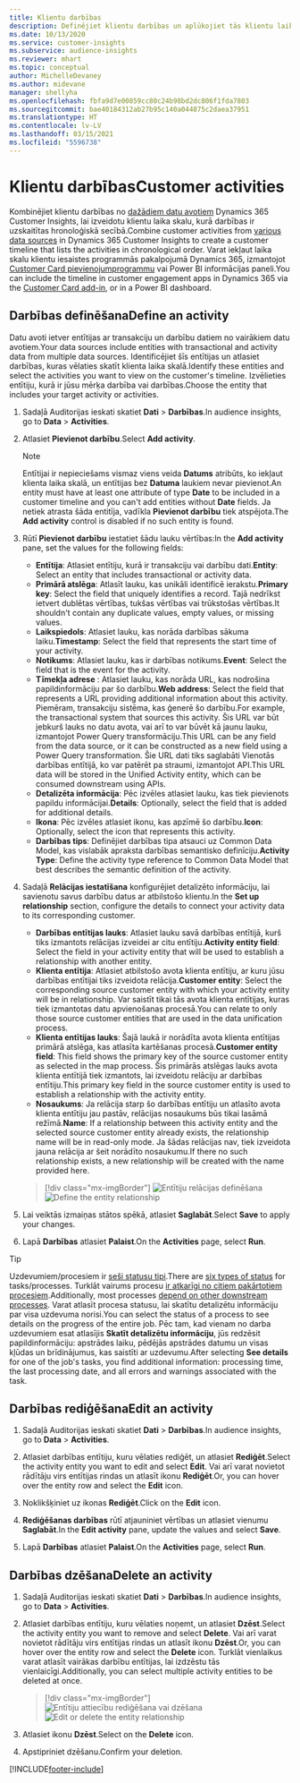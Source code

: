 ```yaml
---
title: Klientu darbības
description: Definējiet klientu darbības un aplūkojiet tās klientu laika skalā.
ms.date: 10/13/2020
ms.service: customer-insights
ms.subservice: audience-insights
ms.reviewer: mhart
ms.topic: conceptual
author: MichelleDevaney
ms.author: midevane
manager: shellyha
ms.openlocfilehash: fbfa9d7e00859cc80c24b98bd2dc806f1fda7803
ms.sourcegitcommit: bae40184312ab27b95c140a044875c2daea37951
ms.translationtype: HT
ms.contentlocale: lv-LV
ms.lasthandoff: 03/15/2021
ms.locfileid: "5596738"
---
```

# <a name="customer-activities"></a><span data-ttu-id="21ed7-103">Klientu darbības</span><span class="sxs-lookup"><span data-stu-id="21ed7-103">Customer activities</span></span>

<span data-ttu-id="21ed7-104">Kombinējiet klientu darbības no [dažādiem datu avotiem](data-sources.md) Dynamics 365 Customer Insights, lai izveidotu klientu laika skalu, kurā darbības ir uzskaitītas hronoloģiskā secībā.</span><span class="sxs-lookup"><span data-stu-id="21ed7-104">Combine customer activities from [various data sources](data-sources.md) in Dynamics 365 Customer Insights to create a customer timeline that lists the activities in chronological order.</span></span> <span data-ttu-id="21ed7-105">Varat iekļaut laika skalu klientu iesaistes programmās pakalpojumā Dynamics 365, izmantojot [Customer Card pievienojumprogrammu](customer-card-add-in.md) vai Power BI informācijas paneli.</span><span class="sxs-lookup"><span data-stu-id="21ed7-105">You can include the timeline in customer engagement apps in Dynamics 365 via the [Customer Card add-in](customer-card-add-in.md), or in a Power BI dashboard.</span></span>

## <a name="define-an-activity"></a><span data-ttu-id="21ed7-106">Darbības definēšana</span><span class="sxs-lookup"><span data-stu-id="21ed7-106">Define an activity</span></span>

<span data-ttu-id="21ed7-107">Datu avoti ietver entītijas ar transakciju un darbību datiem no vairākiem datu avotiem.</span><span class="sxs-lookup"><span data-stu-id="21ed7-107">Your data sources include entities with transactional and activity data from multiple data sources.</span></span> <span data-ttu-id="21ed7-108">Identificējiet šīs entītijas un atlasiet darbības, kuras vēlaties skatīt klienta laika skalā.</span><span class="sxs-lookup"><span data-stu-id="21ed7-108">Identify these entities and select the activities you want to view on the customer's timeline.</span></span> <span data-ttu-id="21ed7-109">Izvēlieties entītiju, kurā ir jūsu mērķa darbība vai darbības.</span><span class="sxs-lookup"><span data-stu-id="21ed7-109">Choose the entity that includes your target activity or activities.</span></span>

1. <span data-ttu-id="21ed7-110">Sadaļā Auditorijas ieskati skatiet **Dati** > **Darbības**.</span><span class="sxs-lookup"><span data-stu-id="21ed7-110">In audience insights, go to **Data** > **Activities**.</span></span>

1. <span data-ttu-id="21ed7-111">Atlasiet **Pievienot darbību**.</span><span class="sxs-lookup"><span data-stu-id="21ed7-111">Select **Add activity**.</span></span>

   > [!NOTE]
   > <span data-ttu-id="21ed7-112">Entītijai ir nepieciešams vismaz viens veida **Datums** atribūts, ko iekļaut klienta laika skalā, un entītijas bez **Datuma** laukiem nevar pievienot.</span><span class="sxs-lookup"><span data-stu-id="21ed7-112">An entity must have at least one attribute of type **Date** to be included in a customer timeline and you can't add entities without **Date** fields.</span></span> <span data-ttu-id="21ed7-113">Ja netiek atrasta šāda entitīja, vadīkla **Pievienot darbību** tiek atspējota.</span><span class="sxs-lookup"><span data-stu-id="21ed7-113">The **Add activity** control is disabled if no such entity is found.</span></span>

1. <span data-ttu-id="21ed7-114">Rūtī **Pievienot darbību** iestatiet šādu lauku vērtības:</span><span class="sxs-lookup"><span data-stu-id="21ed7-114">In the **Add activity** pane, set the values for the following fields:</span></span>

   - <span data-ttu-id="21ed7-115">**Entītija**: Atlasiet entītiju, kurā ir transakciju vai darbību dati.</span><span class="sxs-lookup"><span data-stu-id="21ed7-115">**Entity**: Select an entity that includes transactional or activity data.</span></span>
   - <span data-ttu-id="21ed7-116">**Primārā atslēga**: Atlasīt lauku, kas unikāli identificē ierakstu.</span><span class="sxs-lookup"><span data-stu-id="21ed7-116">**Primary key**: Select the field that uniquely identifies a record.</span></span> <span data-ttu-id="21ed7-117">Tajā nedrīkst ietvert dublētas vērtības, tukšas vērtības vai trūkstošas vērtības.</span><span class="sxs-lookup"><span data-stu-id="21ed7-117">It shouldn't contain any duplicate values, empty values, or missing values.</span></span>
   - <span data-ttu-id="21ed7-118">**Laikspiedols**: Atlasiet lauku, kas norāda darbības sākuma laiku.</span><span class="sxs-lookup"><span data-stu-id="21ed7-118">**Timestamp**: Select the field that represents the start time of your activity.</span></span>
   - <span data-ttu-id="21ed7-119">**Notikums**: Atlasiet lauku, kas ir darbības notikums.</span><span class="sxs-lookup"><span data-stu-id="21ed7-119">**Event**: Select the field that is the event for the activity.</span></span>
   - <span data-ttu-id="21ed7-120">**Tīmekļa adrese** : Atlasiet lauku, kas norāda URL, kas nodrošina papildinformāciju par šo darbību.</span><span class="sxs-lookup"><span data-stu-id="21ed7-120">**Web address**: Select the field that represents a URL providing additional information about this activity.</span></span> <span data-ttu-id="21ed7-121">Piemēram, transakciju sistēma, kas ģenerē šo darbību.</span><span class="sxs-lookup"><span data-stu-id="21ed7-121">For example, the transactional system that sources this activity.</span></span> <span data-ttu-id="21ed7-122">Šis URL var būt jebkurš lauks no datu avota, vai arī to var būvēt kā jaunu lauku, izmantojot Power Query transformāciju.</span><span class="sxs-lookup"><span data-stu-id="21ed7-122">This URL can be any field from the data source, or it can be constructed as a new field using a Power Query transformation.</span></span> <span data-ttu-id="21ed7-123">Šie URL dati tiks saglabāti Vienotās darbības entītijā, ko var patērēt pa straumi, izmantojot API.</span><span class="sxs-lookup"><span data-stu-id="21ed7-123">This URL data will be stored in the Unified Activity entity, which can be consumed downstream using APIs.</span></span>
   - <span data-ttu-id="21ed7-124">**Detalizēta informācija**: Pēc izvēles atlasiet lauku, kas tiek pievienots papildu informācijai.</span><span class="sxs-lookup"><span data-stu-id="21ed7-124">**Details**: Optionally, select the field that is added for additional details.</span></span>
   - <span data-ttu-id="21ed7-125">**Ikona**: Pēc izvēles atlasiet ikonu, kas apzīmē šo darbību.</span><span class="sxs-lookup"><span data-stu-id="21ed7-125">**Icon**: Optionally, select the icon that represents this activity.</span></span>
   - <span data-ttu-id="21ed7-126">**Darbības tips**: Definējiet darbības tipa atsauci uz Common Data Model, kas vislabāk apraksta darbības semantisko definīciju.</span><span class="sxs-lookup"><span data-stu-id="21ed7-126">**Activity Type**: Define the activity type reference to Common Data Model that best describes the semantic definition of the activity.</span></span>

1. <span data-ttu-id="21ed7-127">Sadaļā **Relācijas iestatīšana** konfigurējiet detalizēto informāciju, lai savienotu savus darbību datus ar atbilstošo klientu.</span><span class="sxs-lookup"><span data-stu-id="21ed7-127">In the **Set up relationship** section, configure the details to connect your activity data to its corresponding customer.</span></span>

    - <span data-ttu-id="21ed7-128">**Darbības entītijas lauks**: Atlasiet lauku savā darbības entītijā, kurš tiks izmantots relācijas izveidei ar citu entītiju.</span><span class="sxs-lookup"><span data-stu-id="21ed7-128">**Activity entity field**: Select the field in your activity entity that will be used to establish a relationship with another entity.</span></span>
    - <span data-ttu-id="21ed7-129">**Klienta entītija**: Atlasiet atbilstošo avota klienta entītiju, ar kuru jūsu darbības entītijai tiks izveidota relācija.</span><span class="sxs-lookup"><span data-stu-id="21ed7-129">**Customer entity**: Select the corresponding source customer entity with which your activity entity will be in relationship.</span></span> <span data-ttu-id="21ed7-130">Var saistīt tikai tās avota klienta entītijas, kuras tiek izmantotas datu apvienošanas procesā.</span><span class="sxs-lookup"><span data-stu-id="21ed7-130">You can relate to only those source customer entities that are used in the data unification process.</span></span>
    - <span data-ttu-id="21ed7-131">**Klienta entītijas lauks**: Šajā laukā ir norādīta avota klienta entītijas primārā atslēga, kas atlasīta kartēšanas procesā.</span><span class="sxs-lookup"><span data-stu-id="21ed7-131">**Customer entity field**: This field shows the primary key of the source customer entity as selected in the map process.</span></span> <span data-ttu-id="21ed7-132">Šis primārās atslēgas lauks avota klienta entītijā tiek izmantots, lai izveidotu relāciju ar darbības entītiju.</span><span class="sxs-lookup"><span data-stu-id="21ed7-132">This primary key field in the source customer entity is used to establish a relationship with the activity entity.</span></span>
    - <span data-ttu-id="21ed7-133">**Nosaukums**: Ja relācija starp šo darbības entītiju un atlasīto avota klienta entītiju jau pastāv, relācijas nosaukums būs tikai lasāmā režīmā.</span><span class="sxs-lookup"><span data-stu-id="21ed7-133">**Name**: If a relationship between this activity entity and the selected source customer entity already exists, the relationship name will be in read-only mode.</span></span> <span data-ttu-id="21ed7-134">Ja šādas relācijas nav, tiek izveidota jauna relācija ar šeit norādīto nosaukumu.</span><span class="sxs-lookup"><span data-stu-id="21ed7-134">If there no such relationship exists, a new relationship will be created with the name provided here.</span></span>
   
   > [!div class="mx-imgBorder"]
   > <span data-ttu-id="21ed7-135">![Entītiju relācijas definēšana](media/activities-entities-define.png "Entītiju relācijas definēšana")</span><span class="sxs-lookup"><span data-stu-id="21ed7-135">![Define the entity relationship](media/activities-entities-define.png "Define the entity relationship")</span></span>

1. <span data-ttu-id="21ed7-136">Lai veiktās izmaiņas stātos spēkā, atlasiet **Saglabāt**.</span><span class="sxs-lookup"><span data-stu-id="21ed7-136">Select **Save** to apply your changes.</span></span>

1. <span data-ttu-id="21ed7-137">Lapā **Darbības** atlasiet **Palaist**.</span><span class="sxs-lookup"><span data-stu-id="21ed7-137">On the **Activities** page, select **Run**.</span></span>

> [!TIP]
> <span data-ttu-id="21ed7-138">Uzdevumiem/procesiem ir [seši statusu tipi](system.md#status-types).</span><span class="sxs-lookup"><span data-stu-id="21ed7-138">There are [six types of status](system.md#status-types) for tasks/processes.</span></span> <span data-ttu-id="21ed7-139">Turklāt vairums procesu [ir atkarīgi no citiem pakārtotiem procesiem](system.md#refresh-policies).</span><span class="sxs-lookup"><span data-stu-id="21ed7-139">Additionally, most processes [depend on other downstream processes](system.md#refresh-policies).</span></span> <span data-ttu-id="21ed7-140">Varat atlasīt procesa statusu, lai skatītu detalizētu informāciju par visa uzdevuma norisi.</span><span class="sxs-lookup"><span data-stu-id="21ed7-140">You can select the status of a process to see details on the progress of the entire job.</span></span> <span data-ttu-id="21ed7-141">Pēc tam, kad vienam no darba uzdevumiem esat atlasījis **Skatīt detalizētu informāciju**, jūs redzēsit papildinformāciju: apstrādes laiku, pēdējās apstrādes datumu un visas kļūdas un brīdinājumus, kas saistīti ar uzdevumu.</span><span class="sxs-lookup"><span data-stu-id="21ed7-141">After selecting **See details** for one of the job's tasks, you find additional information: processing time, the last processing date, and all errors and warnings associated with the task.</span></span>

## <a name="edit-an-activity"></a><span data-ttu-id="21ed7-142">Darbības rediģēšana</span><span class="sxs-lookup"><span data-stu-id="21ed7-142">Edit an activity</span></span>

1. <span data-ttu-id="21ed7-143">Sadaļā Auditorijas ieskati skatiet **Dati** > **Darbības**.</span><span class="sxs-lookup"><span data-stu-id="21ed7-143">In audience insights, go to **Data** > **Activities**.</span></span>

2. <span data-ttu-id="21ed7-144">Atlasiet darbības entītiju, kuru vēlaties rediģēt, un atlasiet **Rediģēt**.</span><span class="sxs-lookup"><span data-stu-id="21ed7-144">Select the activity entity you want to edit and select **Edit**.</span></span> <span data-ttu-id="21ed7-145">Vai arī varat novietot rādītāju virs entītijas rindas un atlasīt ikonu **Rediģēt**.</span><span class="sxs-lookup"><span data-stu-id="21ed7-145">Or, you can hover over the entity row and select the **Edit** icon.</span></span>

3. <span data-ttu-id="21ed7-146">Noklikšķiniet uz ikonas **Rediģēt**.</span><span class="sxs-lookup"><span data-stu-id="21ed7-146">Click on the **Edit** icon.</span></span>

4. <span data-ttu-id="21ed7-147">**Rediģēšanas darbības** rūtī atjauniniet vērtības un atlasiet vienumu **Saglabāt**.</span><span class="sxs-lookup"><span data-stu-id="21ed7-147">In the **Edit activity** pane, update the values and select **Save**.</span></span>

5. <span data-ttu-id="21ed7-148">Lapā **Darbības** atlasiet **Palaist**.</span><span class="sxs-lookup"><span data-stu-id="21ed7-148">On the **Activities** page, select **Run**.</span></span>

## <a name="delete-an-activity"></a><span data-ttu-id="21ed7-149">Darbības dzēšana</span><span class="sxs-lookup"><span data-stu-id="21ed7-149">Delete an activity</span></span>

1. <span data-ttu-id="21ed7-150">Sadaļā Auditorijas ieskati skatiet **Dati** > **Darbības**.</span><span class="sxs-lookup"><span data-stu-id="21ed7-150">In audience insights, go to **Data** > **Activities**.</span></span>

2. <span data-ttu-id="21ed7-151">Atlasiet darbības entītiju, kuru vēlaties noņemt, un atlasiet **Dzēst**.</span><span class="sxs-lookup"><span data-stu-id="21ed7-151">Select the activity entity you want to remove and select **Delete**.</span></span> <span data-ttu-id="21ed7-152">Vai arī varat novietot rādītāju virs entītijas rindas un atlasīt ikonu **Dzēst**.</span><span class="sxs-lookup"><span data-stu-id="21ed7-152">Or, you can hover over the entity row and select the **Delete** icon.</span></span> <span data-ttu-id="21ed7-153">Turklāt vienlaikus varat atlasīt vairākas darbību entītijas, lai izdzēstu tās vienlaicīgi.</span><span class="sxs-lookup"><span data-stu-id="21ed7-153">Additionally, you can select multiple activity entities to be deleted at once.</span></span>
   > [!div class="mx-imgBorder"]
   > <span data-ttu-id="21ed7-154">![Entītiju attiecību rediģēšana vai dzēšana](media/activities-entities-edit-delete.png "Entītiju attiecību rediģēšana vai dzēšana")</span><span class="sxs-lookup"><span data-stu-id="21ed7-154">![Edit or delete the entity relationship](media/activities-entities-edit-delete.png "Edit or delete the entity relationship")</span></span>

3. <span data-ttu-id="21ed7-155">Atlasiet ikonu **Dzēst**.</span><span class="sxs-lookup"><span data-stu-id="21ed7-155">Select on the **Delete** icon.</span></span>

4. <span data-ttu-id="21ed7-156">Apstipriniet dzēšanu.</span><span class="sxs-lookup"><span data-stu-id="21ed7-156">Confirm your deletion.</span></span>


[!INCLUDE[footer-include](../includes/footer-banner.md)]